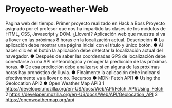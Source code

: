 # Proyecto-weather-Web
Pagina web del tiempo. Primer proyecto realizado en Hack a Boss
Proyecto asignado por el profesor que nos ha impartido las clases de los módulos de HTML, CSS, Javascript y DOM.
¿Lloverá?
Aplicación web que muestra si va a llover en las próximas
8 horas en la localización actual.
Descripción
● La aplicación debe mostrar una página inicial con el título y único
botón.
● Al hacer clic en el botón la aplicación debe detectar la localización
actual del navegador.
● Después de saber las coordenadas GPS de localización debe
conectarse a una API meteorológica y recoger la predicción de las
próximas horas.
● De esa predicción debe analizarse si en alguna de las próximas
horas hay pronóstico de lluvia.
● Finalmente la aplicación debe indicar si efectivamente va a llover o
no.
Recursos
● MDN: Fetch API1
● Using the Geolocation API2
● Open Weather Map API3
1 https://developer.mozilla.org/en-US/docs/Web/API/Fetch_API/Using_Fetch
2 https://developer.mozilla.org/en-US/docs/Web/API/Geolocation_API
3 https://openweathermap.org/api
